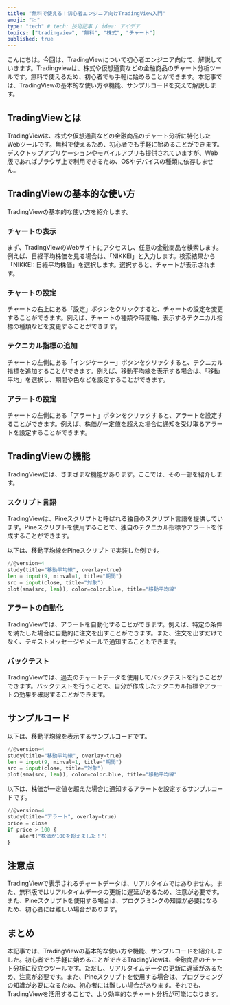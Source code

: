 ```yaml
---
title: "無料で使える！初心者エンジニア向けTradingView入門"
emoji: "💹"
type: "tech" # tech: 技術記事 / idea: アイデア
topics: ["tradingview", "無料", "株式", "チャート"]
published: true
---
```


こんにちは。今回は、TradingViewについて初心者エンジニア向けて、解説していきます。Tradingviewは、株式や仮想通貨などの金融商品のチャート分析ツールです。無料で使えるため、初心者でも手軽に始めることができます。本記事では、TradingViewの基本的な使い方や機能、サンプルコードを交えて解説します。

## TradingViewとは

TradingViewは、株式や仮想通貨などの金融商品のチャート分析に特化したWebツールです。無料で使えるため、初心者でも手軽に始めることができます。デスクトップアプリケーションやモバイルアプリも提供されていますが、Web版であればブラウザ上で利用できるため、OSやデバイスの種類に依存しません。

## TradingViewの基本的な使い方

TradingViewの基本的な使い方を紹介します。

### チャートの表示

まず、TradingViewのWebサイトにアクセスし、任意の金融商品を検索します。例えば、日経平均株価を見る場合は、「NIKKEI」と入力します。検索結果から「NIKKEI: 日経平均株価」を選択します。選択すると、チャートが表示されます。

### チャートの設定

チャートの右上にある「設定」ボタンをクリックすると、チャートの設定を変更することができます。例えば、チャートの種類や時間軸、表示するテクニカル指標の種類などを変更することができます。

### テクニカル指標の追加

チャートの左側にある「インジケーター」ボタンをクリックすると、テクニカル指標を追加することができます。例えば、移動平均線を表示する場合は、「移動平均」を選択し、期間や色などを設定することができます。

### アラートの設定

チャートの左側にある「アラート」ボタンをクリックすると、アラートを設定することができます。例えば、株価が一定値を超えた場合に通知を受け取るアラートを設定することができます。

## TradingViewの機能

TradingViewには、さまざまな機能があります。ここでは、その一部を紹介します。

### スクリプト言語

TradingViewは、Pineスクリプトと呼ばれる独自のスクリプト言語を提供しています。Pineスクリプトを使用することで、独自のテクニカル指標やアラートを作成することができます。

以下は、移動平均線をPineスクリプトで実装した例です。

```python
//@version=4
study(title="移動平均線", overlay=true)
len = input(9, minval=1, title="期間")
src = input(close, title="対象")
plot(sma(src, len)), color=color.blue, title="移動平均線"
```

### アラートの自動化

TradingViewでは、アラートを自動化することができます。例えば、特定の条件を満たした場合に自動的に注文を出すことができます。また、注文を出すだけでなく、テキストメッセージやメールで通知することもできます。

### バックテスト

TradingViewでは、過去のチャートデータを使用してバックテストを行うことができます。バックテストを行うことで、自分が作成したテクニカル指標やアラートの効果を確認することができます。

## サンプルコード

以下は、移動平均線を表示するサンプルコードです。

```python
//@version=4
study(title="移動平均線", overlay=true)
len = input(9, minval=1, title="期間")
src = input(close, title="対象")
plot(sma(src, len)), color=color.blue, title="移動平均線"
```

以下は、株価が一定値を超えた場合に通知するアラートを設定するサンプルコードです。

```python
//@version=4
study(title="アラート", overlay=true)
price = close
if price > 100 {
    alert("株価が100を超えました！")
}
```

## 注意点

TradingViewで表示されるチャートデータは、リアルタイムではありません。また、無料版ではリアルタイムデータの更新に遅延があるため、注意が必要です。また、Pineスクリプトを使用する場合は、プログラミングの知識が必要になるため、初心者には難しい場合があります。

## まとめ

本記事では、TradingViewの基本的な使い方や機能、サンプルコードを紹介しました。初心者でも手軽に始めることができるTradingViewは、金融商品のチャート分析に役立つツールです。ただし、リアルタイムデータの更新に遅延があるため、注意が必要です。また、Pineスクリプトを使用する場合は、プログラミングの知識が必要になるため、初心者には難しい場合があります。それでも、TradingViewを活用することで、より効率的なチャート分析が可能になります。
